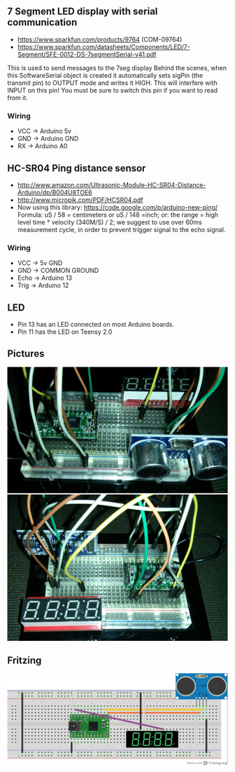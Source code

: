 ## 7 Segment LED display with serial communication
* https://www.sparkfun.com/products/9764 (COM-09764)
* https://www.sparkfun.com/datasheets/Components/LED/7-Segment/SFE-0012-DS-7segmentSerial-v41.pdf

This is used to send messages to the 7seg display
Behind the scenes, when this SoftwareSerial object is created it automatically
sets sigPin (the transmit pin) to OUTPUT mode and writes it HIGH.
This will interfere with INPUT on this pin!  You must be sure to switch this pin if you want to read from it.

### Wiring
* VCC -> Arduino 5v
* GND -> Arduino GND
* RX -> Arduino A0

## HC-SR04 Ping distance sensor
* http://www.amazon.com/Ultrasonic-Module-HC-SR04-Distance-Arduino/dp/B004U8TOE6
* http://www.micropik.com/PDF/HCSR04.pdf
* Now using this library: https://code.google.com/p/arduino-new-ping/
Formula: uS / 58 = centimeters or uS / 148 =inch; or: the range = high level time * velocity (340M/S) / 2; we suggest to use over 60ms measurement cycle, in order to prevent trigger signal to the echo signal.

### Wiring
* VCC -> 5v GND
* GND -> COMMON GROUND
* Echo -> Arduino 13
* Trig -> Arduino 12

## LED
* Pin 13 has an LED connected on most Arduino boards.
* Pin 11 has the LED on Teensy 2.0

## Pictures
![Front](front.jpg)
![Back](back.jpg)

## Fritzing
![TeensyHCSR04_bb.jpg](TeensyHCSR04_bb.jpg)
